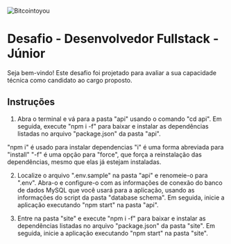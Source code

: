 ![Bitcointoyou](https://bitcointoyou.com/_next/static/media/logoAzul.c6609791.png)

# Desafio - Desenvolvedor Fullstack - Júnior
Seja bem-vindo! Este desafio foi projetado para avaliar a sua capacidade técnica como candidato ao cargo proposto.

## Instruções
1. Abra o terminal e vá para a pasta "api" usando o comando "cd api". Em seguida, execute "npm i -f" para baixar e instalar as dependências listadas no arquivo "package.json" da pasta "api".

"npm i" é usado para instalar dependencias
"i" é uma forma abreviada para "install"
"-f" é uma opção para "force", que força a reinstalação das dependências, mesmo que elas já estejam instaladas.

2. Localize o arquivo ".env.sample" na pasta "api" e renomeie-o para ".env". Abra-o e configure-o com as informações de conexão do banco de dados MySQL que você usará para a aplicação, usando as informações do script da pasta "database schema". Em seguida, inicie a aplicação executando "npm start" na pasta "api".

3. Entre na pasta "site" e execute "npm i -f" para baixar e instalar as dependências listadas no arquivo "package.json" da pasta "site". Em seguida, inicie a aplicação executando "npm start" na pasta "site".


